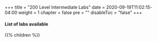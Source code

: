 +++
title = "200 Level Intermediate Labs"
date = 2020-09-19T11:02:15-04:00
weight = 1
chapter = false
pre = ""
disableToc = "false"
+++

#### List of labs available
{{% children %}}
